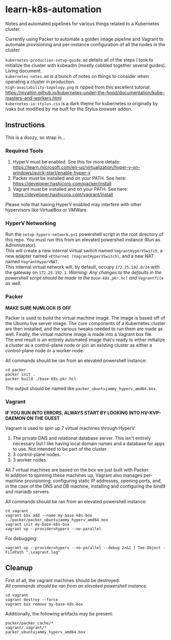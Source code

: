 # learn-k8s-automation

Notes and automated pipelines for various things related to a Kubernetes cluster.

Currently using Packer to automate a golden image pipeline and Vagrant to automate provisioning and per-instance configuration of all the nodes in the cluster.<br>

`kubernetes-production-setup-guide.md` details all of the steps I took to initialize the cluster with kubeadm (mostly cobbled together several guides). Living document.<br>
`kubernetes-notes.md` is a bunch of notes on things to consider when operating a cluster in production.<br>
`high-availability-topology.png` is ripped from this excellent tutorial: https://mvallim.github.io/kubernetes-under-the-hood/documentation/kube-masters-and-workers.html <br>
`kubernetes-io-stylus.css` is a dark theme for kubernetes.io originally by ivaks but modified by me built for the Stylus browser addon.

## Instructions

This is a doozy, so strap in...

### Required Tools

1. HyperV must be enabled. See this for more details: https://learn.microsoft.com/en-us/virtualization/hyper-v-on-windows/quick-start/enable-hyper-v
2. Packer must be installed and on your PATH. See here: https://developer.hashicorp.com/packer/install
3. Vagrant must be installed and on your PATH. See here: https://developer.hashicorp.com/vagrant/install

Please note that having HyperV enabled may interfere with other hypervisors like VirtualBox or VMWare.

### HyperV Networking

Run the `setup-hyperv-network.ps1` powershell script in the root directory of this repo. You must run this from an elevated powershell instance (Run as Administrator).<br>
This will create a new internal virtual switch named `VagrantHyperVSwitch`, a new adapter named `vEthernet (VagrantHyperVSwitch)`, and a new NAT named `VagrantHyperVNAT`.<br>
This internal virtual network will, by default, occupy `172.25.192.0/24` with the gateway on `172.25.192.1`. *Warning: Any changes to the defaults in the powershell script should be made to the `base-k8s.pkr.hcl` and `Vagrantfile` as well.*

### Packer

**MAKE SURE NUMLOCK IS OFF**

Packer is used to build the virtual machine image. The image is based off of the Ubuntu live server image. The core components of a Kubernetes cluster are then installed, and the various tweaks needed to run them are made as well. Finally, the virtual machine image is made into a Vagrant box file.<br>
The end result is an entirely automated image that's ready to either initialize a cluster as a control-plane node or join an existing cluster as either a control-plane node or a worker node.<br>

All commands should be ran from an elevated powershell instance:
```
cd packer
packer init .
packer build ./base-k8s.pkr.hcl
```

The output should be named like `packer_ubuntujammy_hyperv_amd64.box`.

### Vagrant

**IF YOU RUN INTO ERRORS, ALWAYS START BY LOOKING INTO HV-KVP-DAEMON ON THE GUEST**

Vagrant is used to spin up 7 virtual machines through HyperV:
1. The private DNS and relational database server. This isn't entirely necessary but I like having local domain names and a database for apps to use. Not intended to be part of the cluster.
2. 3 control-plane nodes.
3. 3 worker nodes.

All 7 virtual machines are based on the box we just built with Packer.<br>
In addition to spinning these machines up, Vagrant also manages per-machine provisioning: configuring static IP addresses, opening ports, and, in the case of the DNS and DB machine, installing and configuring the bind9 and mariadb servers.<br>

All commands should be ran from an elevated powershell instance:
```
cd vagrant
vagrant box add --name my-base-k8s-box ../packer/packer_ubuntujammy_hyperv_amd64.box
vagrant init my-base-k8s-box
vagrant up --provider=hyperv --no-parallel
```

For debugging:
```
vagrant up --provider=hyperv --no-parallel --debug 2>&1 | Tee-Object -FilePath ".\vagrant.log"
```

## Cleanup

First of all, the vagrant machines should be destroyed:<br>
*All commands should be ran from an elevated powershell instance.*
```
cd vagrant
vagrant destroy --force
vagrant box remove my-base-k8s-box
```

Additionally, the following artifacts may be present:
```
packer/packer_cache/*
vagrant/.vagrant/*
packer_ubuntujammy_hyperv_amd64.box
```